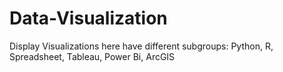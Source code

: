 # Data-Visualization

Display Visualizations here have different subgroups: Python, R, Spreadsheet, Tableau, Power Bi, ArcGIS
